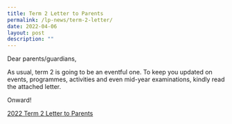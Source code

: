 ```yaml
---
title: Term 2 Letter to Parents
permalink: /lp-news/term-2-letter/
date: 2022-04-06
layout: post
description: ""
---
```

Dear parents/guardians,

As usual, term 2 is going to be an eventful one. To keep you updated on events, programmes, activities and even mid-year examinations, kindly read the attached letter.

Onward!

[2022 Term 2 Letter to Parents](/files/2022-Term-2-Letter-to-Parents.pdf)

